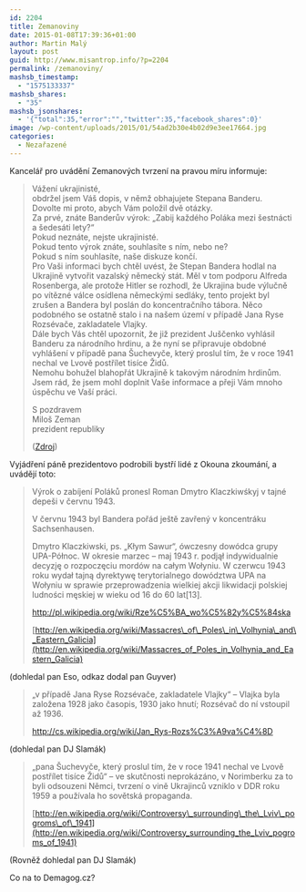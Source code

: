 ```yaml
---
id: 2204
title: Zemanoviny
date: 2015-01-08T17:39:36+01:00
author: Martin Malý
layout: post
guid: http://www.misantrop.info/?p=2204
permalink: /zemanoviny/
mashsb_timestamp:
  - "1575133337"
mashsb_shares:
  - "35"
mashsb_jsonshares:
  - '{"total":35,"error":"","twitter":35,"facebook_shares":0}'
image: /wp-content/uploads/2015/01/54ad2b30e4b02d9e3ee17664.jpg
categories:
  - Nezařazené
---
```

Kancelář pro uvádění Zemanových tvrzení na pravou míru informuje:

<!--more-->

> Vážení ukrajinisté,  
> obdržel jsem Váš dopis, v němž obhajujete Stepana Banderu.  
> Dovolte mi proto, abych Vám položil dvě otázky.  
> Za prvé, znáte Banderův výrok: „Zabij každého Poláka mezi šestnácti a šedesáti lety?“  
> Pokud neznáte, nejste ukrajinisté.  
> Pokud tento výrok znáte, souhlasíte s ním, nebo ne?  
> Pokud s ním souhlasíte, naše diskuze končí.  
> Pro Vaši informaci bych chtěl uvést, že Stepan Bandera hodlal na Ukrajině vytvořit vazalský německý stát. Měl v tom podporu Alfreda Rosenberga, ale protože Hitler se rozhodl, že Ukrajina bude výlučně po vítězné válce osídlena německými sedláky, tento projekt byl zrušen a Bandera byl poslán do koncentračního tábora. Něco podobného se ostatně stalo i na našem území v případě Jana Ryse Rozsévače, zakladatele Vlajky.  
> Dále bych Vás chtěl upozornit, že již prezident Juščenko vyhlásil Banderu za národního hrdinu, a že nyní se připravuje obdobné vyhlášení v případě pana Šuchevyče, který proslul tím, že v roce 1941 nechal ve Lvově postřílet tisíce Židů.  
> Nemohu bohužel blahopřát Ukrajině k takovým národním hrdinům.  
> Jsem rád, že jsem mohl doplnit Vaše informace a přeji Vám mnoho úspěchu ve Vaší práci.
> 
> S pozdravem  
> Miloš Zeman  
> prezident republiky
> 
> ([Zdroj](http://www.parlamentnilisty.cz/arena/monitor/Zeman-se-verejne-vysmal-ukrajinistum-kteri-protestovali-proti-tomu-co-rekl-o-Banderovi-353366))

Vyjádření páně prezidentovo podrobili bystří lidé z Okouna zkoumání, a uvádějí toto:

> Výrok o zabíjení Poláků pronesl Roman Dmytro Klaczkiwśkyj v tajné depeši v červnu 1943.
> 
> V červnu 1943 byl Bandera pořád ještě zavřený v koncentráku Sachsenhausen.
> 
> Dmytro Klaczkiwski, ps. &#8222;Kłym Sawur&#8220;, ówczesny dowódca grupy UPA-Północ. W okresie marzec &#8211; maj 1943 r. podjął indywidualnie decyzję o rozpoczęciu mordów na całym Wołyniu. W czerwcu 1943 roku wydał tajną dyrektywę terytorialnego dowództwa UPA na Wołyniu w sprawie przeprowadzenia wielkiej akcji likwidacji polskiej ludności męskiej w wieku od 16 do 60 lat[13].
> 
> <http://pl.wikipedia.org/wiki/Rze%C5%BA_wo%C5%82y%C5%84ska>
> 
> [http://en.wikipedia.org/wiki/Massacres\_of\_Poles\_in\_Volhynia\_and\_Eastern_Galicia](http://en.wikipedia.org/wiki/Massacres_of_Poles_in_Volhynia_and_Eastern_Galicia)

(dohledal pan Eso, odkaz dodal pan Guyver)

> &#8222;v případě Jana Ryse Rozsévače, zakladatele Vlajky&#8220; &#8211; Vlajka byla založena 1928 jako časopis, 1930 jako hnutí; Rozsévač do ní vstoupil až 1936.
> 
> <http://cs.wikipedia.org/wiki/Jan_Rys-Rozs%C3%A9va%C4%8D>

(dohledal pan DJ Slamák)

> &#8222;pana Šuchevyče, který proslul tím, že v roce 1941 nechal ve Lvově postřílet tisíce Židů&#8220; &#8211; ve skutčnosti neprokázáno, v Norimberku za to byli odsouzeni Němci, tvrzení o vině Ukrajinců vzniklo v DDR roku 1959 a používala ho sovětská propaganda.
> 
> [http://en.wikipedia.org/wiki/Controversy\_surrounding\_the\_Lviv\_pogroms\_of\_1941](http://en.wikipedia.org/wiki/Controversy_surrounding_the_Lviv_pogroms_of_1941)

(Rovněž dohledal pan DJ Slamák)

Co na to Demagog.cz?